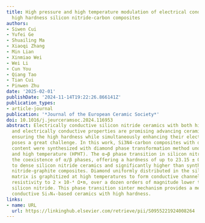 ```yaml
---
title: High pressure and high temperature modulation of electrical conductivity in
  high hardness silicon nitride-carbon composites
authors:
- Siwen Cui
- Yufei Ge
- Shuailing Ma
- Xiaoqi Zhang
- Min Lian
- Xinmiao Wei
- Wei Li
- Cun You
- Qiang Tao
- Tian Cui
- Pinwen Zhu
date: '2025-02-01'
publishDate: '2024-11-14T19:22:26.866141Z'
publication_types:
- article-journal
publication: '*Journal of the European Ceramic Society*'
doi: 10.1016/j.jeurceramsoc.2024.116953
abstract: Electrically conductive silicon nitride ceramics with both high hardness
  and electrically conductive properties are promising advancing ceramics. However,
  ensuring the high hardness while simultaneously enhancing their electrical conductivity
  poses a great challenge. In this work, Si3N4-carbon composites with different carbon
  content were synthesized with diamond phase transformation method under high pressure
  and high temperature (HPHT). The α→β phase transition in silicon nitride enables
  the coexistence of α/β phases, offering a hardness of up to 23.15 ± 0.08 GPa, comparable
  to dense silicon nitride ceramics and significantly higher than synthesized silicon
  nitride-graphite composites. Diamond uniformly distributed in the silicon nitride
  matrix is graphitized at high temperatures to form conductive channels, reducing
  resistivity to 2 × 10-⁴ Ω•m, over a dozen orders of magnitude lower than pristine
  silicon nitride. This phase transition sinter mechanism provides a method for designing
  conductive Si₃N₄-based ceramics with high hardness.
links:
- name: URL
  url: https://linkinghub.elsevier.com/retrieve/pii/S0955221924008264
---
```

